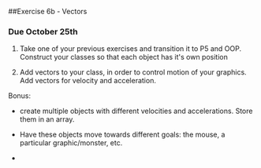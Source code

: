 ##Exercise 6b - Vectors 

### Due October 25th

1. Take one of your previous exercises and transition it to P5 and OOP. Construct your classes so that each object has it's own position

2. Add vectors to your class, in order to control motion of your graphics. Add vectors for velocity and acceleration. 



Bonus:

- create multiple objects with different velocities and accelerations. Store them in an array.

- Have these objects move towards different goals: the mouse, a particular graphic/monster, etc.

- 